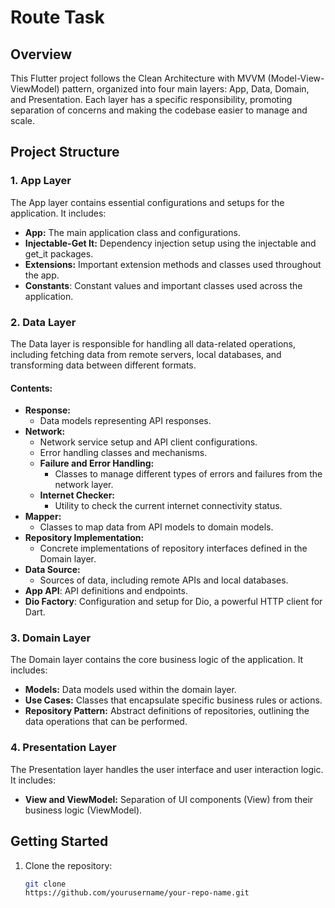 # Route Task

## Overview
This Flutter project follows the Clean Architecture with MVVM (Model-View-ViewModel) pattern, organized into four main layers: App, Data, Domain, and Presentation. Each layer has a specific responsibility, promoting separation of concerns and making the codebase easier to manage and scale.

## Project Structure

### 1. App Layer
The App layer contains essential configurations and setups for the application. It includes:
- **App:** The main application class and configurations.
- **Injectable-Get It:** Dependency injection setup using the injectable and get_it packages.
- **Extensions:** Important extension methods and classes used throughout the app.
- **Constants**: Constant values and important classes used across the application.

### 2. Data Layer
The Data layer is responsible for handling all data-related operations, including fetching data from remote servers, local databases, and transforming data between different formats.

#### Contents:
- **Response:**
  - Data models representing API responses.
- **Network:**
  - Network service setup and API client configurations.
  - Error handling classes and mechanisms.
  - **Failure and Error Handling:**
    - Classes to manage different types of errors and failures from the network layer.
  - **Internet Checker:**
    - Utility to check the current internet connectivity status.
- **Mapper:**
  - Classes to map data from API models to domain models.
- **Repository Implementation:**
  - Concrete implementations of repository interfaces defined in the Domain layer.
- **Data Source:**
  - Sources of data, including remote APIs and local databases.
- **App API**: API definitions and endpoints.
- **Dio Factory**: Configuration and setup for Dio, a powerful HTTP client for Dart.


### 3. Domain Layer
The Domain layer contains the core business logic of the application. It includes:
- **Models:** Data models used within the domain layer.
- **Use Cases:** Classes that encapsulate specific business rules or actions.
- **Repository Pattern:** Abstract definitions of repositories, outlining the data operations that can be performed.

### 4. Presentation Layer
The Presentation layer handles the user interface and user interaction logic. It includes:
- **View and ViewModel:** Separation of UI components (View) from their business logic (ViewModel).



## Getting Started
1. Clone the repository:
   ```sh
   git clone
   https://github.com/yourusername/your-repo-name.git
